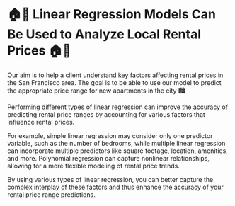 # 🏠💸 Linear Regression Models Can Be Used to Analyze Local Rental Prices 🏠💸

Our aim is to help a client understand key factors affecting rental prices in the San Francisco area. The goal is to be able to use our model to predict the appropriate price range for new apartments in the city 🏙️

Performing different types of linear regression can improve the accuracy of predicting rental price ranges by accounting for various factors that influence rental prices. 

For example, simple linear regression may consider only one predictor variable, such as the number of bedrooms, while multiple linear regression can incorporate multiple predictors like square footage, location, amenities, and more. Polynomial regression can capture nonlinear relationships, allowing for a more flexible modeling of rental price trends. 

By using various types of linear regression, you can better capture the complex interplay of these factors and thus enhance the accuracy of your rental price range predictions.
